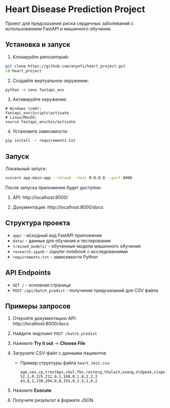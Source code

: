 # Heart Disease Prediction Project

Проект для предсказания риска сердечных заболеваний с использованием FastAPI и машинного обучения.

## Установка и запуск

1. Клонируйте репозиторий:
```bash
git clone https://github.com/anyofi/heart_project.git
cd heart_project
```

2. Создайте виртуальное окружение:
```bash
python -m venv fastapi_env
```

3. Активируйте окружение:
```
# Windows (cmd):
fastapi_env\Scripts\activate
# Linux/MacOS:
source fastapi_env/bin/activate
```

4. Установите зависимости:
```bash
pip install -r requirements.txt
```

## Запуск
Локальный запуск:
``` bash
uvicorn app.main:app --reload --host 0.0.0.0 --port 8000
```
После запуска приложение будет доступно:

1. API: http://localhost:8000/

2. Документация: http://localhost:8000/docs

## Структура проекта

- `app/` - исходный код FastAPI приложения
- `data/` - данные для обучения и тестирования
- `trained_models/` - обученные модели машинного обучения
- `research.ipynb` - Jupyter notebook с исследованиями
- `requirements.txt` - зависимости Python

## API Endpoints

- `GET /` - основная страница
- `POST /api/batch_predict` - получение предсказаний для CSV файла

## Примеры запросов

1. Откройте документацию API:  
   http://localhost:8000/docs

2. Найдите эндпоинт `POST /batch_predict`  

3. Нажмите **Try it out** → **Choose File**  

4. Загрузите CSV-файл с данными пациентов  
   - Пример структуры файла `heart_test.csv`:
     ```csv
     age,sex,cp,trestbps,chol,fbs,restecg,thalach,exang,oldpeak,slope,ca,thal
     52,1,0,125,212,0,1,168,0,1.0,2,2,3
     43,0,1,130,204,0,0,155,0,3.5,1,0,2
     ```

5. Нажмите **Execute**
   
6. Получите результат в формате JSON


